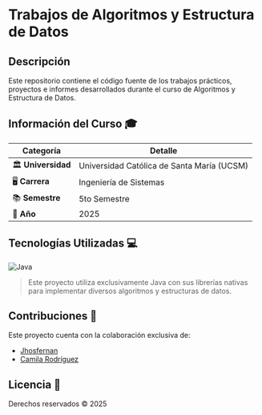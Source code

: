 # Trabajos de Algoritmos y Estructura de Datos

## Descripción
Este repositorio contiene el código fuente de los trabajos prácticos, proyectos e informes desarrollados durante el curso de Algoritmos y Estructura de Datos.

## Información del Curso 🎓

| Categoría | Detalle |
|-----------|---------|
| 🏛️ **Universidad** | Universidad Católica de Santa María (UCSM) |
| 🖥️ **Carrera** | Ingeniería de Sistemas |
| 📚 **Semestre** | 5to Semestre |
| 📅 **Año** | 2025 |

## Tecnologías Utilizadas 💻

![Java](https://img.shields.io/badge/Java-ED8B00?style=for-the-badge&logo=openjdk&logoColor=white)

> Este proyecto utiliza exclusivamente Java con sus librerías nativas para implementar diversos algoritmos y estructuras de datos.

## Contribuciones 🤝

Este proyecto cuenta con la colaboración exclusiva de:

- [Jhosfernan](https://github.com/jhosfernan12)
- [Camila Rodríguez](https://github.com/CamilaRodriguez7)


## Licencia 📝

<div>
  Derechos reservados © 2025
</div>
